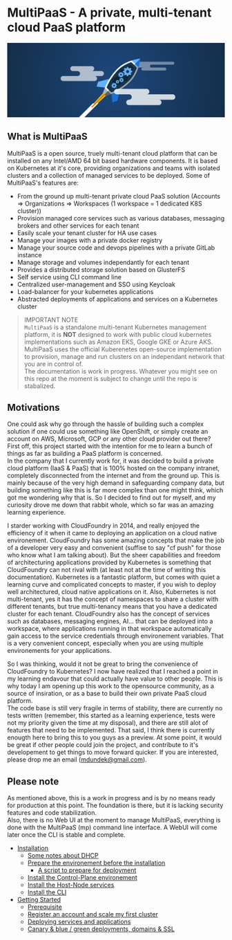 # MultiPaaS - A private, multi-tenant cloud PaaS platform

![MultiPaaS Banner](./resources/banner.png)


## What is MultiPaaS

MultiPaaS is a open source, truely multi-tenant cloud platform that can be installed on any Intel/AMD 64 bit based hardware components. It is based on Kubernetes at it's core, providing organizations and teams with isolated clusters and a collection of managed services to be deployed. Some of MultiPaaS's features are:

- From the ground up multi-tenant private cloud PaaS solution (Accounts => Organizations => Workspaces (1 workspace = 1 dedicated K8S cluster))
- Provision managed core services such as various databases, messaging brokers and other services for each tenant
- Easily scale your tenant cluster for HA use cases
- Manage your images with a private docker registry
- Manage your source code and devops pipelines with a private GitLab instance
- Manage storage and volumes independantly for each tenant
- Provides a distributed storage solution based on GlusterFS
- Self service using CLI command line 
- Centralized user-management and SSO using Keycloak
- Load-balancer for your kubernetes applications
- Abstracted deployments of applications and services on a Kubernetes cluster 


> IMPORTANT NOTE  
> `MultiPaaS` is a standalone multi-tenant Kubernetes management platform, it is __NOT__ designed to work with public cloud kubernetes implementations such as Amazon EKS, Google GKE or Azure AKS. MultiPaaS uses the official Kuberenetes open-source implementation to provision, manage and run clusters on an independant network that you are in control of.  
> The documentation is work in progress. Whatever you might see on this repo at the moment is subject to change until the repo is stabalized.

## Motivations

One could ask why go through the hassle of building such a complex solution if one could use something like OpenShift, or simply create an account on AWS, Microsoft, GCP or any other cloud provider out there? First off, this project started with the intention for me to learn a bunch of things as far as building a PaaS platform is concerned.  
In the company that I currently work for, it was decided to build a private cloud platform (IaaS & PaaS) that is 100% hosted on the company intranet, completely disconnected from the internet and from the ground up. This is mainly because of the very high demand in safeguarding company data, but building something like this is far more complex than one might think, which got me wondering why that is. So I decided to find out for myself, and my curiosity drove me down that rabbit whole, which so far was an amazing learning experience.  

I starder working with CloudFoundry in 2014, and really enjoyed the efficiency of it when it came to deploying an application on a cloud native environement. CloudFoundry has some amazing concepts that make the job of a developer very easy and convenient (suffise to say "cf push" for those who know what I am talking about). But the sheer capabilities and freedom of architecturing applications provided by Kubernetes is something that CloudFoundry can not rival with (at least not at the time of writing this documentation). Kubernetes is a fantastic platform, but comes with quiet a learning curve and complicated concepts to master, if you wish to deploy well architectured, cloud native applications on it. Also, Kubernetes is not multi-tenant, yes it has the concept of namespaces to share a cluster with different tenants, but true multi-tenancy means that you have a dedicated cluster for each tenant. CloudFoundry also has the concept of services such as databases, messaging engines, AI... that can be deployed into a workspace, where applications running in that workspace automatically gain access to the service credentials through environement variables. That is a very convenient concept, especially when you are using multiple environements for your applications.  

So I was thinking, would it not be great to bring the convenience of CloudFoundry to Kubernetes? I now have realized that I reached a point in my learning endavour that could actually have value to other people. This is why today I am opening up this work to the opensource community, as a source of insiration, or as a base to build their own private PaaS cloud platform.  
The code base is still very fragile in terms of stability, there are currently no tests written (remember, this started as a learning experience, tests were not my priority given the time at my disposal), and there are still alot of features that need to be implemented. That said, I think there is currently enougth here to bring this to you guys as a preview. At some point, it would be great if other people could join the project, and contribute to it's developement to get things to move forward quicker. If you are interested, please drop me an email (mdundek@gmail.com).

## Please note

As mentioned above, this is a work in progress and is by no means ready for production at this point. The foundation is there, but it is lacking security features and code stabilization.  
Also, there is no Web UI at the moment to manage MultiPaaS, everything is done with the MultiPaaS (mp) command line interface. A WebUI will come later once the CLI is stable and complete.



* [Installation](documentation/INSTALL.md#installation)
  * [Some notes about DHCP](documentation/INSTALL.md#some-notes-about-dhcp)
  * [Prepare the environement before the installation](documentation/INSTALL.md#prepare-the-environement-before-the-installation)
    * [A script to prepare for deployment](documentation/INSTALL.md#a-script-to-prepare-for-deployment)
  * [Install the Control-Plane environement](documentation/INSTALL.md#install-the-control-plane-environement)
  * [Install the Host-Node services](documentation/INSTALL.md#install-the-host-node-services)
  * [Install the CLI](documentation/INSTALL.md#install-the-cli)
* [Getting Started](documentation/GETTING-STARTED.md)
  * [Prerequisite](https://github.com/mdundek/multipaas/blob/master/documentation/GETTING-STARTED.md#prerequisite)
  * [Register an account and scale my first cluster](https://github.com/mdundek/multipaas/blob/master/documentation/GETTING-STARTED.md#register-an-account-set-up--scale-my-first-cluster)
  * [Deploying services and applications](https://github.com/mdundek/multipaas/blob/master/documentation/GETTING-STARTED.md#deploying-services--applications)
  * [Canary & blue / green deployments, domains & SSL](https://github.com/mdundek/multipaas/blob/master/documentation/GETTING-STARTED.md#canary-deployments-blue--green-deployment-domain-names--ssl)
